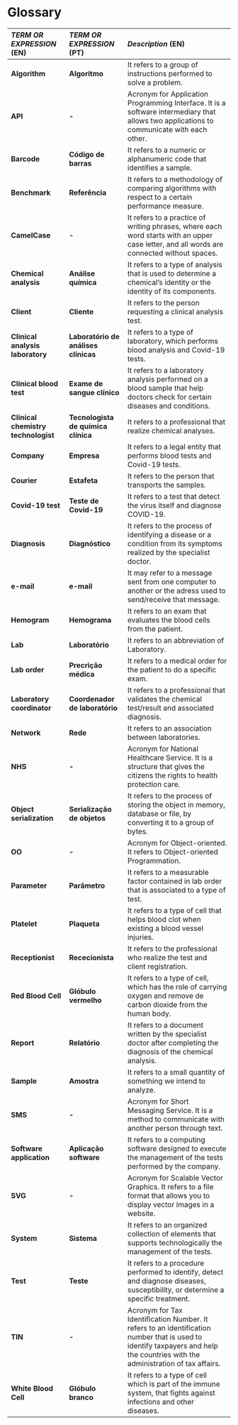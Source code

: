 ﻿# Glossary

| **_TERM OR EXPRESSION_** (EN)  | **_TERM OR EXPRESSION_** (PT) | **_Description_** (EN)                                           |                                       
|:------------------------|:-----------------|:--------------------------------------------|
| **Algorithm** | **Algoritmo** | It refers to a group of instructions performed to solve a problem. |
| **API** | **-** | Acronym for Application Programming Interface. It is a software intermediary that allows two applications to communicate with each other. |
| **Barcode** | **Código de barras** | It refers to a numeric or alphanumeric code that identifies a sample. |
| **Benchmark** | **Referência** | It refers to a methodology of comparing algorithms with respect to a certain performance measure. |
| **CamelCase** | **-** | It refers to a practice of writing phrases, where each word starts with an upper case letter, and all words are connected without spaces. |
| **Chemical analysis** | **Análise química** | It refers to a type of analysis that is used to determine a chemical’s identity or the identity of its components. |
| **Client** | **Cliente** | It refers to the person requesting a clinical analysis test. |
| **Clinical analysis laboratory** | **Laboratório de análises clínicas** | It refers to a type of laboratory, which performs blood analysis and Covid-19 tests. |
| **Clinical blood test** | **Exame de sangue clínico** | It refers to a laboratory analysis performed on a blood sample that help doctors check for certain diseases and conditions. |
| **Clinical chemistry technologist** | **Tecnologista de química clínica** | It refers to a professional that realize chemical analyses. |
| **Company** | **Empresa** | It refers to a legal entity that performs blood tests and Covid-19 tests. |
| **Courier** | **Estafeta** | It refers to the person that transports the samples. |
| **Covid-19 test** | **Teste de Covid-19** | It refers to a test that detect the virus itself and diagnose COVID-19. |
| **Diagnosis** | **Diagnóstico** | It refers to the process of identifying a disease or a condition from its symptoms realized by the specialist doctor. |
| **e-mail** | **e-mail** | It may refer to a message sent from one computer to another or the adress used to send/receive that message. |
| **Hemogram** | **Hemograma** | It refers to an exam that evaluates the blood cells from the patient. |
| **Lab** | **Laboratório** | It refers to an abbreviation of Laboratory. |
| **Lab order** | **Precrição médica** | It refers to a medical order for the patient to do a specific exam. |
| **Laboratory coordinator** | **Coordenador de laboratório** | It refers to a professional that validates the chemical test/result and associated diagnosis. |
| **Network** | **Rede** | It refers to an association between laboratories. |
| **NHS** | **-** | Acronym for National Healthcare Service. It is a structure that gives the citizens the rights to health protection care.  |
| **Object serialization** | **Serialização de objetos** | It refers to the process of storing the object in memory, database or file, by converting it to a group of bytes. |
| **OO** | **-** | Acronym for Object-oriented. It refers to Object-oriented Programmation. |
| **Parameter** | **Parâmetro** |It refers to a measurable factor contained in lab order that is associated to a type of test. |
| **Platelet** | **Plaqueta** | It refers to a type of cell that helps blood clot when existing a blood vessel injuries. |
| **Receptionist** | **Rececionista** | It refers to the professional who realize the test and client registration. |
| **Red Blood Cell** | **Glóbulo vermelho** | It refers to a type of cell, which has the role of carrying oxygen and remove de carbon dioxide from the human body. |
| **Report** | **Relatório** | It refers to a document written by the specialist doctor after completing the diagnosis of the chemical analysis. |
| **Sample** | **Amostra** | It refers to a small quantity of something we intend to analyze. |
| **SMS** | **-** | Acronym for Short Messaging Service. It is a method to communicate with another person through text. |
| **Software application** | **Aplicação software** | It refers to a computing software designed to execute the management of the tests performed by the company. |
| **SVG** | **-** | Acronym for Scalable Vector Graphics. It refers to a file format that allows you to display vector images in a website. |
| **System** | **Sistema** | It refers to an organized collection of elements that supports technologically the management of the tests. |
| **Test** | **Teste** | It refers to a procedure performed to identify, detect and diagnose diseases, susceptibility, or determine a specific treatment. |
| **TIN** | **-** | Acronym for Tax Identification Number. It refers to an identification number that is used to identify taxpayers and help the countries with the administration of tax affairs. |
| **White Blood Cell** | **Glóbulo branco** | It refers to a type of cell which is part of the immune system, that fights against infections and other diseases. |













